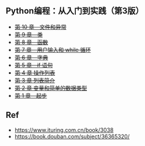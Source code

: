 ## Python编程：从入门到实践（第3版）


* ~~[第 10 章　文件和异常](./10/)~~
* ~~[第 9 章　类](./09/)~~
* ~~[第 8 章　函数](./08/)~~
* ~~[第 7 章　用户输入和 while 循环](./07/)~~
* ~~[第 6 章　字典](./06/)~~
* ~~[第 5 章　if 语句](./05/)~~
* ~~[第 4 章 操作列表](./04/)~~
* ~~[第 3 章 列表简介](./03/)~~
* ~~[第 2 章 变量和简单的数据类型](./02/)~~
* ~~[第 1 章　起步](./01)~~

## Ref


* <https://www.ituring.com.cn/book/3038>
* <https://book.douban.com/subject/36365320/>